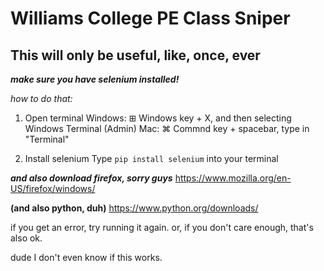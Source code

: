 # Williams College PE Class Sniper
## This will only be useful, like, once, ever

***make sure you have selenium installed!***

*how to do that:*
1. Open terminal
Windows: ⊞ Windows key + X, and then selecting Windows Terminal (Admin)
Mac: ⌘ Commnd key + spacebar, type in "Terminal"

2. Install selenium
Type `pip install selenium` into your terminal

***and also download firefox, sorry guys***
https://www.mozilla.org/en-US/firefox/windows/

**(and also python, duh)**
https://www.python.org/downloads/

if you get an error, try running it again. or, if you don't care enough, that's also ok.

dude I don't even know if this works.
